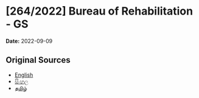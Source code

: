 # [264/2022] Bureau of Rehabilitation - GS

**Date:** 2022-09-09

## Original Sources

- [English](https://documents.gov.lk/view/bills/2022/9/264-2022_E.pdf)
- [සිංහල](https://documents.gov.lk/view/bills/2022/9/264-2022_S.pdf)
- [தமிழ்](https://documents.gov.lk/view/bills/2022/9/264-2022_T.pdf)
